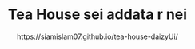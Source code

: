 <h1 style='text-align:center;'>Tea House sei addata r nei</h1>
<p style="text-align: center; color👱‍♂️">https://siamislam07.github.io/tea-house-daizyUi/</p>
